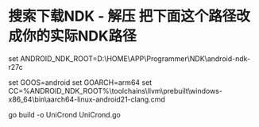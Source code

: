 # 搜索下载NDK - 解压 把下面这个路径改成你的实际NDK路径
set ANDROID_NDK_ROOT=D:\HOME\APP\Programmer\NDK\android-ndk-r27c

set GOOS=android
set GOARCH=arm64
set CC=%ANDROID_NDK_ROOT%\toolchains\llvm\prebuilt\windows-x86_64\bin\aarch64-linux-android21-clang.cmd

go build -o UniCrond UniCrond.go